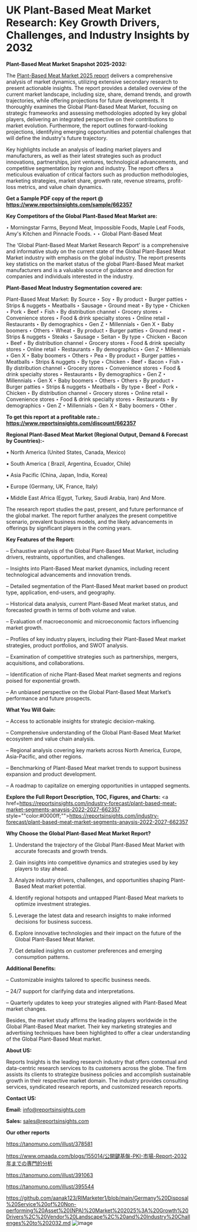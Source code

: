 # UK Plant-Based Meat Market Research: Key Growth Drivers, Challenges, and Industry Insights by 2032

<strong>Plant-Based Meat Market Snapshot 2025-2032:</strong>

The <a href=https://www.reportsinsights.com/sample/662357>Plant-Based Meat Market 2025 report</a> delivers a comprehensive analysis of market dynamics, utilizing extensive secondary research to present actionable insights. The report provides a detailed overview of the current market landscape, including size, share, demand trends, and growth trajectories, while offering projections for future developments. It thoroughly examines the Global Plant-Based Meat Market, focusing on strategic frameworks and assessing methodologies adopted by key global players, delivering an integrated perspective on their contributions to market evolution. Furthermore, the report outlines forward-looking projections, identifying emerging opportunities and potential challenges that will define the industry's future trajectory.

Key highlights include an analysis of leading market players and manufacturers, as well as their latest strategies such as product innovations, partnerships, joint ventures, technological advancements, and competitive segmentation by region and industry. The report offers a meticulous evaluation of critical factors such as production methodologies, marketing strategies, market share, growth rate, revenue streams, profit-loss metrics, and value chain dynamics.

<strong>Get a Sample PDF copy of the report @ <a href=https://www.reportsinsights.com/sample/662357 style=color:#0000ff;>https://www.reportsinsights.com/sample/662357</a></strong>

<strong>Key Competitors of the Global Plant-Based Meat Market are:</strong>

‣ Morningstar Farms, Beyond Meat, Impossible Foods, Maple Leaf Foods, Amy's Kitchen and Pinnacle Foods.
‣ 
‣ Global Plant-Based Meat

The ‘Global Plant-Based Meat Market Research Report’ is a comprehensive and informative study on the current state of the Global Plant-Based Meat Market industry with emphasis on the global industry. The report presents key statistics on the market status of the global Plant-Based Meat market manufacturers and is a valuable source of guidance and direction for companies and individuals interested in the industry.

<strong>Plant-Based Meat Industry Segmentation covered are:</strong>

Plant-Based Meat Market: 
By Source
‣ Soy
‣ By product
‣ Burger patties
‣ Strips & nuggets
‣ Meatballs
‣ Sausage
‣ Ground meat
‣ By type
‣ Chicken
‣ Pork
‣ Beef
‣ Fish
‣ By distribution channel
‣ Grocery stores
‣ Convenience stores
‣ Food & drink specialty stores
‣ Online retail
‣ Restaurants
‣ By demographics
‣ Gen Z
‣ Millennials
‣ Gen X
‣ Baby boomers
‣ Others
‣ Wheat
‣ By product
‣ Burger patties
‣ Ground meat
‣ Strips & nuggets
‣ Steaks
‣ Sausage
‣ Seitan
‣ By type
‣ Chicken
‣ Bacon
‣ Beef
‣ By distribution channel
‣ Grocery stores
‣ Food & drink specialty stores
‣ Online retail
‣ Restaurants
‣ By demographics
‣ Gen Z
‣ Millennials
‣ Gen X
‣ Baby boomers
‣ Others
‣ Pea
‣ By product
‣ Burger patties
‣ Meatballs
‣ Strips & nuggets
‣ By type
‣ Chicken
‣ Beef
‣ Bacon
‣ Fish
‣ By distribution channel
‣ Grocery stores
‣ Convenience stores
‣ Food & drink specialty stores
‣ Restaurants
‣ By demographics
‣ Gen Z
‣ Millennials
‣ Gen X
‣ Baby boomers
‣ Others
‣ Others
‣ By product
‣ Burger patties
‣ Strips & nuggets
‣ Meatballs
‣ By type
‣ Beef
‣ Pork
‣ Chicken
‣ By distribution channel
‣ Grocery stores
‣ Online retail
‣ Convenience stores
‣ Food & drink specialty stores
‣ Restaurants
‣ By demographics
‣ Gen Z
‣ Millennials
‣ Gen X
‣ Baby boomers
‣ Other
.

<strong>To get this report at a profitable rate.: <a href=https://www.reportsinsights.com/discount/662357 style=color:#0000ff;>https://www.reportsinsights.com/discount/662357</a></strong>

<strong>Regional Plant-Based Meat Market (Regional Output, Demand &amp; Forecast by Countries):-</strong>

• North America (United States, Canada, Mexico)

• South America ( Brazil, Argentina, Ecuador, Chile)

• Asia Pacific (China, Japan, India, Korea)

• Europe (Germany, UK, France, Italy)

• Middle East Africa (Egypt, Turkey, Saudi Arabia, Iran) And More.

The research report studies the past, present, and future performance of the global market. The report further analyzes the present competitive scenario, prevalent business models, and the likely advancements in offerings by significant players in the coming years.

<strong>Key Features of the Report:</strong>

– Exhaustive analysis of the Global Plant-Based Meat Market, including drivers, restraints, opportunities, and challenges.

– Insights into Plant-Based Meat market dynamics, including recent technological advancements and innovation trends.

– Detailed segmentation of the Plant-Based Meat market based on product type, application, end-users, and geography.

– Historical data analysis, current Plant-Based Meat market status, and forecasted growth in terms of both volume and value.

– Evaluation of macroeconomic and microeconomic factors influencing market growth.

– Profiles of key industry players, including their Plant-Based Meat market strategies, product portfolios, and SWOT analysis.

– Examination of competitive strategies such as partnerships, mergers, acquisitions, and collaborations.

– Identification of niche Plant-Based Meat market segments and regions poised for exponential growth.

– An unbiased perspective on the Global Plant-Based Meat Market’s performance and future prospects.

<strong>What You Will Gain:</strong>

– Access to actionable insights for strategic decision-making.

– Comprehensive understanding of the Global Plant-Based Meat Market ecosystem and value chain analysis.

– Regional analysis covering key markets across North America, Europe, Asia-Pacific, and other regions.

– Benchmarking of Plant-Based Meat market trends to support business expansion and product development.

– A roadmap to capitalize on emerging opportunities in untapped segments.

<strong>Explore the Full Report Description, TOC, Figures, and Charts:</strong>
<a href=https://reportsinsights.com/industry-forecast/plant-based-meat-market-segments-anaysis-2022-2027-662357 style=""color:#0000ff;"">https://reportsinsights.com/industry-forecast/plant-based-meat-market-segments-anaysis-2022-2027-662357</a>

<strong>Why Choose the Global Plant-Based Meat Market Report?</strong>

1. Understand the trajectory of the Global Plant-Based Meat Market with accurate forecasts and growth trends.

2. Gain insights into competitive dynamics and strategies used by key players to stay ahead.

3. Analyze industry drivers, challenges, and opportunities shaping Plant-Based Meat market potential.

4. Identify regional hotspots and untapped Plant-Based Meat markets to optimize investment strategies.

5. Leverage the latest data and research insights to make informed decisions for business success.

6. Explore innovative technologies and their impact on the future of the Global Plant-Based Meat Market.

7. Get detailed insights on customer preferences and emerging consumption patterns.

<strong>Additional Benefits:</strong>

– Customizable insights tailored to specific business needs.

– 24/7 support for clarifying data and interpretations.

– Quarterly updates to keep your strategies aligned with Plant-Based Meat market changes.

Besides, the market study affirms the leading players worldwide in the Global Plant-Based Meat market. Their key marketing strategies and advertising techniques have been highlighted to offer a clear understanding of the Global Plant-Based Meat market.

<strong><strong>About US</strong>:</strong>

Reports Insights is the leading research industry that offers contextual and data-centric research services to its customers across the globe. The firm assists its clients to strategize business policies and accomplish sustainable growth in their respective market domain. The industry provides consulting services, syndicated research reports, and customized research reports.

<strong>Contact US:</strong>

<p class=><b>Email:</b> <a href=mailto:info@reportsinsights.com>info@reportsinsights.com</a></p>
<p class=><b>Sales:</b> <a href=mailto:sales@reportsinsights.com>sales@reportsinsights.com</a></p>

<strong>Our other reports</strong>

<a href=https://tanomuno.com/illust/378581>https://tanomuno.com/illust/378581</a>

<a href=https://www.omaada.com/blogs/155014/公開鍵基盤-PKI-市場-Report-2032年までの専門的分析>https://www.omaada.com/blogs/155014/公開鍵基盤-PKI-市場-Report-2032年までの専門的分析</a>

<a href=https://tanomuno.com/illust/391063>https://tanomuno.com/illust/391063</a>

<a href=https://tanomuno.com/illust/395544>https://tanomuno.com/illust/395544</a>

<a href=https://github.com/aanak123/RIMarketer1/blob/main/Germany%20Disposal%20Service%20of%20Non-performing%20Asset%20(NPA)%20Market%202025%3A%20Growth%20Drivers%2C%20Vendor%20Landscape%2C%20and%20Industry%20Challenges%20to%202032.md>https://github.com/aanak123/RIMarketer1/blob/main/Germany%20Disposal%20Service%20of%20Non-performing%20Asset%20(NPA)%20Market%202025%3A%20Growth%20Drivers%2C%20Vendor%20Landscape%2C%20and%20Industry%20Challenges%20to%202032.md</a>
![image](https://github.com/user-attachments/assets/fc5ffecc-f66e-4fe9-a892-cf9b34402372)
